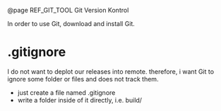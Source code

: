 @page REF_GIT_TOOL Git Version Kontrol 

In order to use Git, download and install Git.

# .gitignore 

I do not want to deplot our releases into remote. therefore, i want Git to ignore some folder or files and does not track them.
- just create a file named .gitignore
- write a folder inside of it directly, i.e. build/
